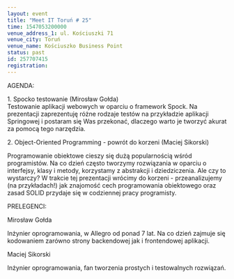 ```yaml
---
layout: event
title: "Meet IT Toruń # 25"
time: 1547053200000
venue_address_1: ul. Kościuszki 71
venue_city: Toruń
venue_name: Kościuszko Business Point
status: past
id: 257707415
registration: 
---
```


<p>AGENDA:</p>
<p>1. Spocko testowanie (Mirosław Gołda)<br />Testowanie aplikacji webowych w oparciu o framework Spock. Na prezentacji zaprezentuję różne rodzaje testów na przykładzie aplikacji Springowej i postaram się Was przekonać, dlaczego warto je tworzyć akurat za pomocą tego narzędzia.</p>
<p>2. Object-Oriented Programming - powrót do korzeni (Maciej Sikorski)</p>
<p>Programowanie obiektowe cieszy się dużą popularnością wśród programistów. Na co dzień często tworzymy rozwiązania w oparciu o interfejsy, klasy i metody, korzystamy z abstrakcji i dziedziczenia. Ale czy to wystarczy? W trakcie tej prezentacji wrócimy do korzeni - przeanalizujemy (na przykładach!) jak znajomość cech programowania obiektowego oraz zasad SOLID przydaje się w codziennej pracy programisty.</p>
<p>PRELEGENCI:</p>
<p>Mirosław Gołda</p>
<p>Inżynier oprogramowania, w Allegro od ponad 7 lat. Na co dzień zajmuje się kodowaniem zarówno strony backendowej jak i frontendowej aplikacji.</p>
<p>Maciej Sikorski</p>
<p>Inżynier oprogramowania, fan tworzenia prostych i testowalnych rozwiązań.</p>

